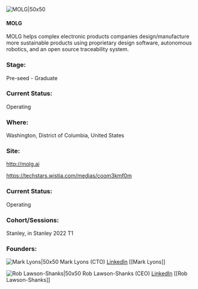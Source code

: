 

![MOLG|50x50](https://apimg.techstars.com/connect/images/image_files/62695080a1601604429cadd7/original/Screen_Shot_2022-04-27_at_8.09.23_AM.png)

#### MOLG
MOLG helps complex electronic products companies design/manufacture more sustainable products using proprietary design software, autonomous robotics, and an open source traceability system.

### Stage: 
Pre-seed - Graduate 

### Current Status: 
Operating

### Where:
Washington, District of Columbia, United States

### Site:
http://molg.ai

https://techstars.wistia.com/medias/coom3kmf0m



### Current Status: 
Operating

### Cohort/Sessions: 
Stanley, in Stanley 2022 T1

### Founders: 

![Mark Lyons|50x50]() Mark Lyons (CTO) [LinkedIn](https://linkedin.com/in/otropo) [[Mark Lyons]]

![Rob Lawson-Shanks|50x50](https://www.f6s.com/static-resource/images/profile-placeholder-user.jpg) Rob Lawson-Shanks (CEO) [LinkedIn](https://linkedin.com/in/rob-lawson-shanks-8a366a40) [[Rob Lawson-Shanks]]



